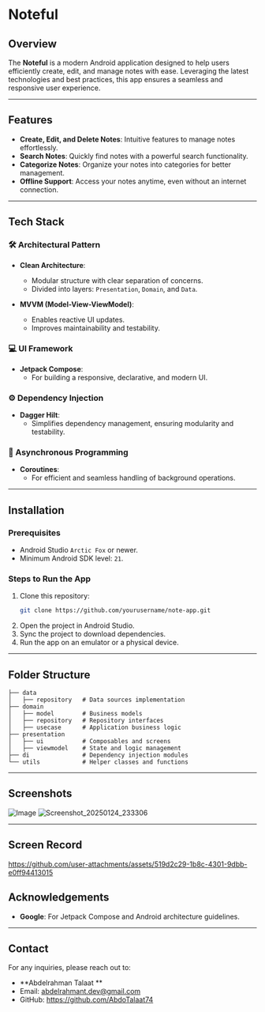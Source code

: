 # Noteful

## Overview
The **Noteful** is a modern Android application designed to help users efficiently create, edit, and manage notes with ease. Leveraging the latest technologies and best practices, this app ensures a seamless and responsive user experience.

---

## Features
- **Create, Edit, and Delete Notes**: Intuitive features to manage notes effortlessly.
- **Search Notes**: Quickly find notes with a powerful search functionality.
- **Categorize Notes**: Organize your notes into categories for better management.
- **Offline Support**: Access your notes anytime, even without an internet connection.

---

## Tech Stack

### 🛠 Architectural Pattern
- **Clean Architecture**: 
  - Modular structure with clear separation of concerns.
  - Divided into layers: `Presentation`, `Domain`, and `Data`.

- **MVVM (Model-View-ViewModel)**: 
  - Enables reactive UI updates.
  - Improves maintainability and testability.

### 💻 UI Framework
- **Jetpack Compose**: 
  - For building a responsive, declarative, and modern UI.

### ⚙️ Dependency Injection
- **Dagger Hilt**: 
  - Simplifies dependency management, ensuring modularity and testability.

### 🔄 Asynchronous Programming
- **Coroutines**: 
  - For efficient and seamless handling of background operations.

---

## Installation

### Prerequisites
- Android Studio `Arctic Fox` or newer.
- Minimum Android SDK level: `21`.

### Steps to Run the App
1. Clone this repository:
   ```bash
   git clone https://github.com/yourusername/note-app.git
   ```
2. Open the project in Android Studio.
3. Sync the project to download dependencies.
4. Run the app on an emulator or a physical device.

---

## Folder Structure
```
├── data
│   ├── repository   # Data sources implementation
├── domain
│   ├── model        # Business models
│   ├── repository   # Repository interfaces
│   ├── usecase      # Application business logic
├── presentation
│   ├── ui           # Composables and screens
│   ├── viewmodel    # State and logic management
├── di               # Dependency injection modules
└── utils            # Helper classes and functions
```

---

## Screenshots

![Image](https://github.com/user-attachments/assets/402a0cbf-8a9a-43d8-8991-ac2d5234fa43)
![Screenshot_20250124_233306](https://github.com/user-attachments/assets/2611d8d9-f23a-416c-91dc-b8b436a05570)

---

## Screen Record


https://github.com/user-attachments/assets/519d2c29-1b8c-4301-9dbb-e0ff94413015



## Acknowledgements
- **Google**: For Jetpack Compose and Android architecture guidelines.

---

## Contact
For any inquiries, please reach out to:
- **Abdelrahman Talaat **
- Email: abdelrahmant.dev@gmail.com
- GitHub: https://github.com/AbdoTalaat74
